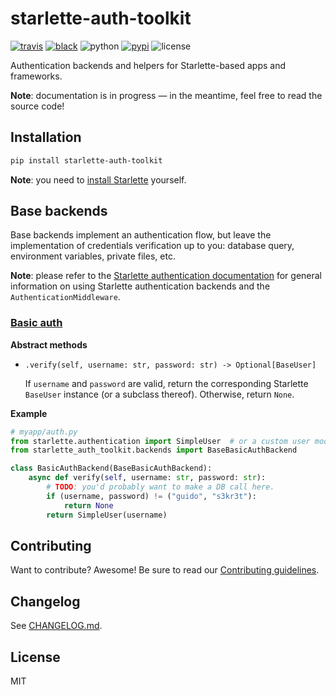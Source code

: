 # starlette-auth-toolkit

[![travis](https://img.shields.io/travis/florimondmanca/starlette-auth-toolkit.svg)](https://travis-ci.org/florimondmanca/starlette-auth-toolkit)
[![black](https://img.shields.io/badge/code_style-black-000000.svg)](https://github.com/ambv/black)
![python](https://img.shields.io/pypi/pyversions/starlette-auth-toolkit.svg)
[![pypi](https://img.shields.io/pypi/v/starlette-auth-toolkit.svg)](https://pypi.org/project/starlette-auth-toolkit)
![license](https://img.shields.io/badge/license-MIT-green.svg)

Authentication backends and helpers for Starlette-based apps and frameworks.

**Note**: documentation is in progress — in the meantime, feel free to read the source code!

## Installation

```bash
pip install starlette-auth-toolkit
```

**Note**: you need to [install Starlette](https://www.starlette.io/#installation) yourself.

## Base backends

Base backends implement an authentication flow, but leave the implementation of credentials verification up to you: database query, environment variables, private files, etc.

**Note**: please refer to the [Starlette authentication documentation](https://www.starlette.io/authentication/) for general information on using Starlette authentication backends and the `AuthenticationMiddleware`.

### [Basic auth](https://tools.ietf.org/html/rfc7617)

**Abstract methods**

- `.verify(self, username: str, password: str) -> Optional[BaseUser]`

  If `username` and `password` are valid, return the corresponding Starlette `BaseUser` instance (or a subclass thereof). Otherwise, return `None`.

**Example**

```python
# myapp/auth.py
from starlette.authentication import SimpleUser  # or a custom user model
from starlette_auth_toolkit.backends import BaseBasicAuthBackend

class BasicAuthBackend(BaseBasicAuthBackend):
    async def verify(self, username: str, password: str):
        # TODO: you'd probably want to make a DB call here.
        if (username, password) != ("guido", "s3kr3t"):
            return None
        return SimpleUser(username)
```

## Contributing

Want to contribute? Awesome! Be sure to read our [Contributing guidelines](https://github.com/florimondmanca/starlette-auth-toolkit/tree/master/CONTRIBUTING.md).

## Changelog

See [CHANGELOG.md](https://github.com/florimondmanca/tree/master/CHANGELOG.md).

## License

MIT
